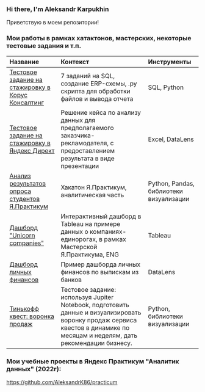 ### Hi there, I'm Aleksandr Karpukhin

Приветствую в моем репозитории!


### Мои работы в рамках хатактонов, мастерских, некоторые тестовые задания и т.п.
| Название | Контекст | Инструменты |
| :-------------------- |:---------------------------|:---------------------------|
| [Тестовое задание на стажировку в Корус Консалтинг](https://github.com/AleksandrK86/my_projects/blob/main/korus_test/readme.md) | 7 заданий на SQL, создание ERP-схемы, .py скрипта для обработки файлов и вывода отчета | SQL, Python |
| [Тестовое задание на стажировку в Яндекс Директ](https://github.com/AleksandrK86/my_projects/tree/main/yandex_adv_test) | Решение кейса по анализу данных для предполагаемого заказчика-рекламодателя, с предоставлением результата в виде презентации | Excel, DataLens |
| [Анализ результатов опроса студентов Я.Практикум](https://github.com/AleksandrK86/my_projects/blob/main/Hackathon_march_23/Hackathon_march_23.ipynb) | Хакатон Я.Практикум, аналитическая часть | Python, Pandas, библиотеки визуализации |
| [Дашборд "Unicorn companies"](https://public.tableau.com/app/profile/aleksandr.karpukhin/viz/UnicornCompanies_16785247502190/Dashboard1) | Интерактивный дашборд в Tableau на примере данных о компаниях-единорогах, в рамках Мастерской Я.Практикума, ENG | Tableau |
| [Дашборд личных финансов](https://datalens.yandex/duyy9z3rylcy3) | Пример дашборда личных финансов по выпискам из банков | DataLens |
| [Тинькофф квест: воронка продаж](https://github.com/AleksandrK86/TF_projects/blob/main/quest_funnel/Quest_funnel.ipynb) | Тестовое задание: используя Jupiter Notebook, подготовить данные и визуализировать воронку продаж сервиса квестов в динамике по месяцам и неделям, дать рекомендации бизнесу. | Python, библиотеки визуализации  |


### Мои учебные проекты в Яндекс Практикум "Аналитик данных" (2022г): 
https://github.com/AleksandrK86/practicum
